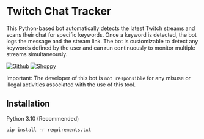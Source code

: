 # Twitch Chat Tracker

This Python-based bot automatically detects the latest Twitch streams and scans their chat for specific keywords. Once a keyword is detected, the bot logs the message and the stream link. The bot is customizable to detect any keywords defined by the user and can run continuously to monitor multiple streams simultaneously.

[![Github](https://img.shields.io/badge/Github-MrSniFo-blue.svg)](https://github.com/MrSniFo)
[![Shoppy](https://img.shields.io/badge/Shoppy-SniFo-blue.svg)](https://shoppy.gg/@snifo)

Important: The developer of this bot is `not responsible` for any misuse or illegal activities associated with the use of this tool.
         
## Installation
Python 3.10 (Recommended)

```shell
pip install -r requirements.txt
```
